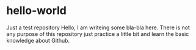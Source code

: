 # hello-world
Just a test repository
Hello,
I am writeing some bla-bla here. There is not any purpose of this repository just practice a little bit and learn the basic knowledge about Github.
